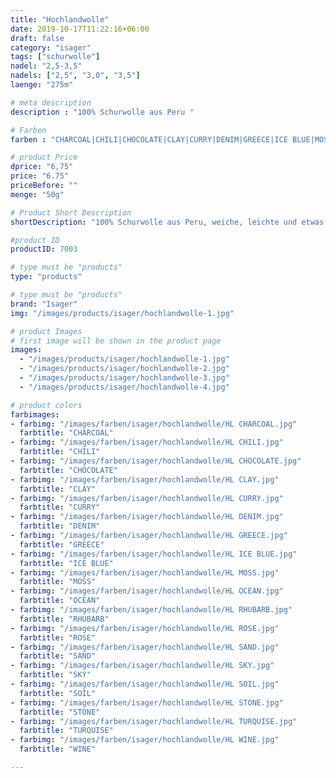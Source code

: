 ```yaml
---
title: "Hochlandwolle"
date: 2019-10-17T11:22:16+06:00
draft: false
category: "isager"
tags: ["schurwolle"]
nadel: "2,5-3,5"
nadels: ["2,5", "3,0", "3,5"] 
laenge: "275m"

# meta description
description : "100% Schurwolle aus Peru "

# Farben
farben : "CHARCOAL|CHILI|CHOCOLATE|CLAY|CURRY|DENIM|GREECE|ICE BLUE|MOSS|OCEAN|RHUBARB|ROSE|SAND|SKY|SOIL|STONE|TURQUISE|WINE"

# product Price
dprice: "6,75"
price: "6.75"
priceBefore: ""
menge: "50g"

# Product Short Description
shortDescription: "100% Schurwolle aus Peru, weiche, leichte und etwas melierte Wolle"

#product ID
productID: 7003

# type must be "products"
type: "products"

# type must be "products"
brand: "Isager"
img: "/images/products/isager/hochlandwolle-1.jpg"   

# product Images
# first image will be shown in the product page
images:
  - "/images/products/isager/hochlandwolle-1.jpg"
  - "/images/products/isager/hochlandwolle-2.jpg"
  - "/images/products/isager/hochlandwolle-3.jpg"
  - "/images/products/isager/hochlandwolle-4.jpg"

# product colors
farbimages:
- farbimg: "/images/farben/isager/hochlandwolle/HL CHARCOAL.jpg"	
  farbtitle: "CHARCOAL"
- farbimg: "/images/farben/isager/hochlandwolle/HL CHILI.jpg"	
  farbtitle: "CHILI"
- farbimg: "/images/farben/isager/hochlandwolle/HL CHOCOLATE.jpg"	
  farbtitle: "CHOCOLATE"
- farbimg: "/images/farben/isager/hochlandwolle/HL CLAY.jpg"	
  farbtitle: "CLAY"
- farbimg: "/images/farben/isager/hochlandwolle/HL CURRY.jpg"	
  farbtitle: "CURRY"
- farbimg: "/images/farben/isager/hochlandwolle/HL DENIM.jpg"	
  farbtitle: "DENIM"
- farbimg: "/images/farben/isager/hochlandwolle/HL GREECE.jpg"	
  farbtitle: "GREECE"
- farbimg: "/images/farben/isager/hochlandwolle/HL ICE BLUE.jpg"	
  farbtitle: "ICE BLUE"
- farbimg: "/images/farben/isager/hochlandwolle/HL MOSS.jpg"	
  farbtitle: "MOSS"
- farbimg: "/images/farben/isager/hochlandwolle/HL OCEAN.jpg"	
  farbtitle: "OCEAN"
- farbimg: "/images/farben/isager/hochlandwolle/HL RHUBARB.jpg"	
  farbtitle: "RHUBARB"
- farbimg: "/images/farben/isager/hochlandwolle/HL ROSE.jpg"	
  farbtitle: "ROSE"
- farbimg: "/images/farben/isager/hochlandwolle/HL SAND.jpg"	
  farbtitle: "SAND"
- farbimg: "/images/farben/isager/hochlandwolle/HL SKY.jpg"	
  farbtitle: "SKY"
- farbimg: "/images/farben/isager/hochlandwolle/HL SOIL.jpg"	
  farbtitle: "SOIL"
- farbimg: "/images/farben/isager/hochlandwolle/HL STONE.jpg"	
  farbtitle: "STONE"
- farbimg: "/images/farben/isager/hochlandwolle/HL TURQUISE.jpg"	
  farbtitle: "TURQUISE"
- farbimg: "/images/farben/isager/hochlandwolle/HL WINE.jpg"	
  farbtitle: "WINE"

---
```



